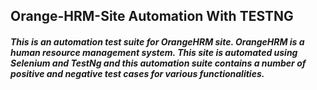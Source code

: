 ## Orange-HRM-Site Automation With TESTNG

##### This is an automation test suite for OrangeHRM site. OrangeHRM is a human resource management system. This site is automated using Selenium and TestNg and this automation suite contains a number of positive and negative test cases for various functionalities.
